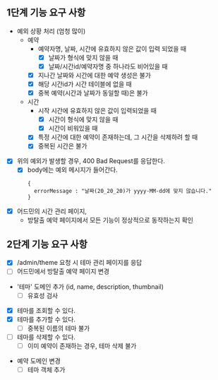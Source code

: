 
## 1단계 기능 요구 사항

- 예외 상황 처리 (엄청 많이)
  - 예약
    - 예약자명, 날짜, 시간에 유효하지 않은 값이 입력 되었을 때
        - [x] 날짜가 형식에 맞지 않을 때 
        - [x] 날짜/시간id/예약자명 중 하나라도 비어있을 때
    - [x] 지나간 날짜와 시간에 대한 예약 생성은 불가
    - [x] 해당 시간id가 시간 테이블에 없을 때
    - [x] 중복 예약(시간과 날짜가 동일할 때)은 불가 
  - 시간
    - 시작 시간에 유효하지 않은 값이 입력되었을 때
      - [x] 시간이 형식에 맞지 않을 때
      - [x] 시간이 비워있을 때
    - [x] 특정 시간에 대한 예약이 존재하는데, 그 시간을 삭제하려 할 때
    - [x] 중복된 시간은 불가

- [x] 위의 예외가 발생할 경우, 400 Bad Request를 응답한다.
  - [x] body에는 예외 메시지가 들어간다.
    ```text
    {
      errorMessage : "날짜(20_20_20)가 yyyy-MM-dd에 맞지 않습니다."
    }
    ```

- [x] 어드민의 시간 관리 페이지, 
  - 방탈출 예약 페이지에서 모든 기능이 정상적으로 동작하는지 확인

## 2단계 기능 요구 사항

- [x] /admin/theme 요청 시 테마 관리 페이지를 응답
- [ ] 어드민에서 방탈출 예약 페이지 변경

- '테마' 도메인 추가 (id, name, description, thumbnail)
  - [ ] 유효성 검사
- [x] 테마를 조회할 수 있다.
- [x] 테마를 추가할 수 있다.
  - [ ] 중복된 이름의 테마 불가
- [ ] 테마를 삭제할 수 있다.
  - [ ] 이미 예약이 존재하는 경우, 테마 삭제 불가

- 예약 도메인 변경
  - [ ] 테마 객체 추가
